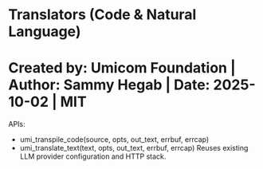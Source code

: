 # Translators (Code & Natural Language)
# Created by: Umicom Foundation | Author: Sammy Hegab | Date: 2025-10-02 | MIT
APIs:
- umi_transpile_code(source, opts, out_text, errbuf, errcap)
- umi_translate_text(text, opts, out_text, errbuf, errcap)
Reuses existing LLM provider configuration and HTTP stack.
